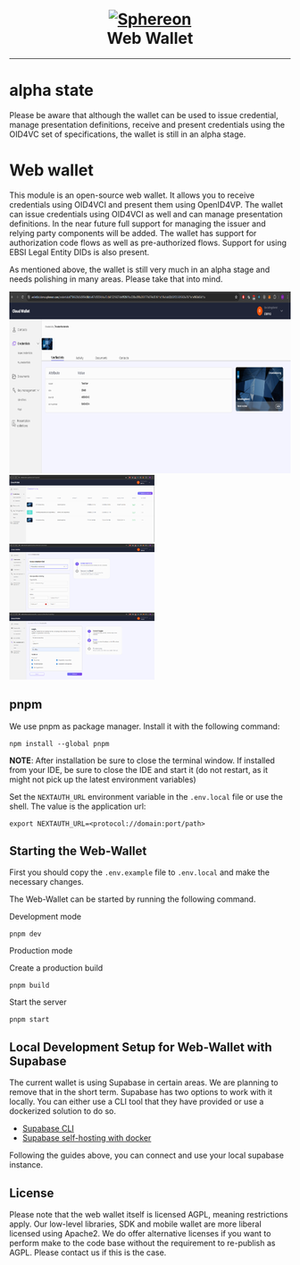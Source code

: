 <!--suppress HtmlDeprecatedAttribute -->
<h1 align="center">
  <br>
  <a href="https://www.sphereon.com"><img src="https://sphereon.com/content/themes/sphereon/assets/img/logo.svg" alt="Sphereon" width="400"></a>
  <br>Web Wallet
  <br>
</h1>

---

# alpha state

Please be aware that although the wallet can be used to issue credential, manage presentation definitions, receive and
present credentials using the OID4VC set of specifications, the wallet is still in an alpha stage.

# Web wallet

This module is an open-source web wallet. It allows you to receive credentials using OID4VCI and present them using
OpenID4VP. The wallet can issue credentials using OID4VCI as well and can manage presentation definitions. In the near
future full support for managing the issuer and relying party components will be added. The wallet has support for
authorization code flows as well as pre-authorized flows. Support for using EBSI Legal Entity DIDs is also present.

As mentioned above, the wallet is still very much in an alpha stage and needs polishing in many areas. Please take that
into mind.

<a href="../../docs/images/credential-details.png"><img src="../../docs/images/credential-details.png" width="800" height="325" /></a>
<br/>
<a href="../../docs/images/credential-list.png"><img src="../../docs/images/credential-list.png" width="260" height="120px"/></a>&nbsp;
<a href="../../docs/images/credential-issue.png"><img src="../../docs/images/credential-issue.png" width="260" height="120px"/></a>&nbsp;
<a href="../../docs/images/key-add.png"><img src="../../docs/images/key-add.png" width="260" height="120px"/></a>

## pnpm

We use pnpm as package manager. Install it with the following command:

```shell
npm install --global pnpm
```

<b>NOTE</b>: After installation be sure to close the terminal window. If installed from your IDE, be sure to close the
IDE and start it (do not restart, as it might not pick up the latest environment variables)

Set the `NEXTAUTH_URL` environment variable in the `.env.local` file or use the shell. The value is the application url:

```shell
export NEXTAUTH_URL=<protocol://domain:port/path>
```

## Starting the Web-Wallet

First you should copy the `.env.example` file to `.env.local` and make the necessary changes.

The Web-Wallet can be started by running the following command.

Development mode

```shell
pnpm dev
```

Production mode

Create a production build

```shell
pnpm build
```

Start the server

```shell
pnpm start
```

## Local Development Setup for Web-Wallet with Supabase

The current wallet is using Supabase in certain areas. We are planning to remove that in the short term.
Supabase has two options to work with it locally. You can either use a CLI tool that they have provided or use a
dockerized
solution to do so.

- [Supabase CLI](https://supabase.com/docs/guides/cli/local-development)
- [Supabase self-hosting with docker](https://supabase.com/docs/guides/self-hosting/docker)

Following the guides above, you can connect and use your local supabase instance.

## License

Please note that the web wallet itself is licensed AGPL, meaning restrictions apply. Our low-level libraries, SDK and
mobile wallet are more liberal licensed using Apache2. We do offer alternative licenses if you want to perform make to
the code base without the requirement to re-publish as AGPL. Please contact us if this is the case.
